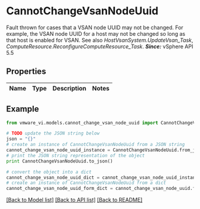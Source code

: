 # CannotChangeVsanNodeUuid

Fault thrown for cases that a VSAN node UUID may not be changed.  For example, the VSAN node UUID for a host may not be changed so long as that host is enabled for VSAN.  See also *HostVsanSystem.UpdateVsan_Task*, *ComputeResource.ReconfigureComputeResource_Task*.  ***Since:*** vSphere API 5.5 

## Properties
Name | Type | Description | Notes
------------ | ------------- | ------------- | -------------

## Example

```python
from vmware_vi.models.cannot_change_vsan_node_uuid import CannotChangeVsanNodeUuid

# TODO update the JSON string below
json = "{}"
# create an instance of CannotChangeVsanNodeUuid from a JSON string
cannot_change_vsan_node_uuid_instance = CannotChangeVsanNodeUuid.from_json(json)
# print the JSON string representation of the object
print CannotChangeVsanNodeUuid.to_json()

# convert the object into a dict
cannot_change_vsan_node_uuid_dict = cannot_change_vsan_node_uuid_instance.to_dict()
# create an instance of CannotChangeVsanNodeUuid from a dict
cannot_change_vsan_node_uuid_form_dict = cannot_change_vsan_node_uuid.from_dict(cannot_change_vsan_node_uuid_dict)
```
[[Back to Model list]](../README.md#documentation-for-models) [[Back to API list]](../README.md#documentation-for-api-endpoints) [[Back to README]](../README.md)


